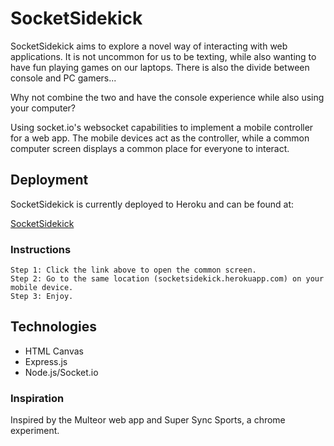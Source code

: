 # SocketSidekick
SocketSidekick aims to explore a novel way of interacting with web applications. It is not uncommon for us to be texting, while also wanting to have fun playing games on our laptops. There is also the divide between console and PC gamers...

Why not combine the two and have the console experience while also using your computer?

Using socket.io's websocket capabilities to implement a mobile controller for a web app. The mobile devices act as the controller, while a common computer screen displays a common place for everyone to interact.

## Deployment
SocketSidekick is currently deployed to Heroku and can be found at: 

[SocketSidekick](http://socketsidekick.herokuapp.com)

### Instructions
    Step 1: Click the link above to open the common screen.
    Step 2: Go to the same location (socketsidekick.herokuapp.com) on your mobile device.
    Step 3: Enjoy.

## Technologies
- HTML Canvas
- Express.js
- Node.js/Socket.io

### Inspiration
Inspired by the Multeor web app and Super Sync Sports, a chrome experiment.
